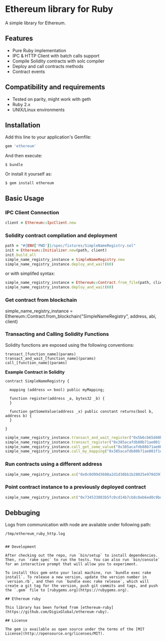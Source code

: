 # Ethereum library for Ruby

A simple library for Ethereum.

## Features

* Pure Ruby implementation
* IPC & HTTP Client with batch calls support
* Compile Solidity contracts with solc compiler
* Deploy and call contracts methods
* Contract events 

## Compatibility and requirements

* Tested on parity, might work with geth
* Ruby 2.x
* UNIX/Linux environments 

## Installation

Add this line to your application's Gemfile:

```ruby
gem 'ethereum'
```

And then execute:

    $ bundle

Or install it yourself as:

    $ gem install ethereum

## Basic Usage

### IPC Client Connection

```ruby
client = Ethereum::IpcClient.new
```

### Solidity contract compilation and deployment

```ruby
path = "#{ENV['PWD']}/spec/fixtures/SimpleNameRegistry.sol"
init = Ethereum::Initializer.new(path, client)
init.build_all
simple_name_registry_instance = SimpleNameRegistry.new
simple_name_registry_instance.deploy_and_wait(60)
```

or with simplifed syntax:

```ruby
simple_name_registry_instance = Ethereum::Contract.from_file(path, client)
simple_name_registry_instance.deploy_and_wait(60)
```

### Get contract from blockchain

simple_name_registry_instance = Ethereum::Contract.from_blockchain("SimpleNameRegistry", address, abi, client)

### Transacting and Calling Solidity Functions

Solidity functions are exposed using the following conventions: 

```
transact_[function_name](params) 
transact_and_wait_[function_name](params)  
call_[function_name](params)
```

**Example Contract in Solidity**
```
contract SimpleNameRegistry {

  mapping (address => bool) public myMapping;

  function register(address _a, bytes32 _b) {
  }

  function getSomeValue(address _x) public constant returns(bool b, address b) {
  }

}
```

```ruby
simple_name_registry_instance.transact_and_wait_register("0x5b6cb65d40b0e27fab87a2180abcab22174a2d45", "minter.contract.dgx")
simple_name_registry_instance.transact_register("0x385acafdb80b71ae001f1dbd0d65e62ec2fff055", "anthony@eufemio.dgx")
simple_name_registry_instance.call_get_some_value("0x385acafdb80b71ae001f1dbd0d65e62ec2fff055")
simple_name_registry_instance.call_my_mapping("0x385acafdb80b71ae001f1dbd0d65e62ec2fff055")
```

### Run contracts using a different address

```ruby
simple_name_registry_instance.as("0x0c0d99d3608a2d1d38bb1b28025e970d3910b1e1")
```

### Point contract instance to a previously deployed contract

```ruby
simple_name_registry_instance.at("0x734533083b5fc0cd14b7cb8c8eb6ed0c9bd184d3")
```

## Debbuging
Logs from communication with node are available under following path:
```
/tmp/ethereum_ruby_http.log


## Development

After checking out the repo, run `bin/setup` to install dependencies. Then, run `rake spec` to run the tests. You can also run `bin/console` for an interactive prompt that will allow you to experiment.

To install this gem onto your local machine, run `bundle exec rake install`. To release a new version, update the version number in `version.rb`, and then run `bundle exec rake release`, which will create a git tag for the version, push git commits and tags, and push the `.gem` file to [rubygems.org](https://rubygems.org).

## Ethereum ruby

This library has been forked from [ethereum-ruby](https://github.com/DigixGlobal/ethereum-ruby).

## License

The gem is available as open source under the terms of the [MIT License](http://opensource.org/licenses/MIT).

